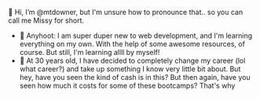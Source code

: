 👋 Hi, I’m @mtdowner, but I'm unsure how to pronounce that.. so you can call me Missy for short. 
- 👀 Anyhoot: I am super duper new to web development, and I'm learning everything on my own. With the help of some awesome resources, of course. But still, I'm learning allll by myself!
- 🌱 At 30 years old, I have decided to completely change my career (lol what career?) and take up something I know very little bit about. But hey, have you seen the kind of cash is in this? But then again, have you seen how much it costs for some of these bootcamps? That's why 
